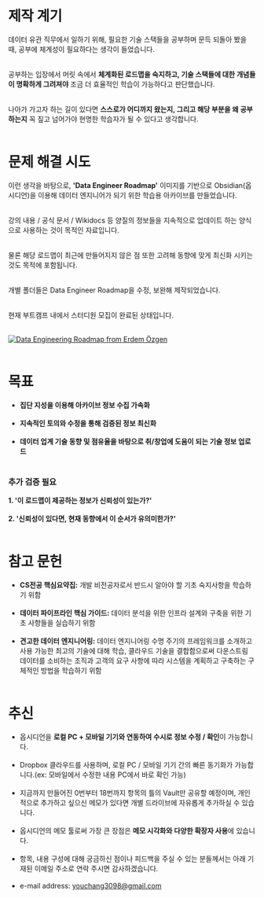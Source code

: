 # 제작 계기

데이터 유관 직무에서 일하기 위해, 필요한 기술 스택들을 공부하며 문득 되돌아 봤을 때, 공부에 체계성이 필요하다는 생각이 들었습니다.<br/><br/>

공부하는 입장에서 머릿 속에서 **체계화된 로드맵을 숙지하고, 기술 스택들에 대한 개념들이 명확하게 그려져야** 조금 더 효율적인 학습이 가능하다고 판단했습니다. <br/><br/>

나아가 가고자 하는 길이 있다면 **스스로가 어디까지 왔는지, 그리고 해당 부분을 왜 공부하는지** 꼭 짚고 넘어가야 현명한 학습자가 될 수 있다고 생각합니다. <br/><br/>


# 문제 해결 시도

이런 생각을 바탕으로, **'Data Engineer Roadmap'** 이미지를 기반으로 Obsidian(옵시디언)을 이용해 데이터 엔지니어가 되기 위한 학습용 아카이브를 만들었습니다. <br/><br/>

강의 내용 / 공식 문서 / Wikidocs 등 양질의 정보들을 지속적으로 업데이트 하는 양식으로 사용하는 것이 목적인 자료입니다. <br/><br/>

물론 해당 로드맵이 최근에 만들어지지 않은 점 또한 고려해 동향에 맞게 최신화 시키는 것도 목적에 포함됩니다. <br/><br/>

개별 폴더들은 Data Engineer Roadmap을 수정, 보완해 제작되었습니다. <br/><br/>

현재 부트캠프 내에서 스터디원 모집이 완료된 상태입니다. <br/><br/>

[![Data Engineering Roadmap from Erdem Özgen](https://github.com/ErdemOzgen/Data-Engineering-Roadmap/raw/main/DataEngRoadmap.png)](https://github.com/ErdemOzgen/Data-Engineering-Roadmap/raw/main/DataEngRoadmap.png"ErdemÖzgen") <br/><br/>

# 목표

- **집단 지성을 이용해 아카이브 정보 수집 가속화** <br/><br/>
- **지속적인 토의와 수정을 통해 검증된 정보 최신화** <br/><br/>
- **데이터 업계 기술 동향 및 점유율을 바탕으로 취/창업에 도움이 되는 기술 정보 업로드** <br/><br/>


### 추가 검증 필요

**1. '이 로드맵이 제공하는 정보가 신뢰성이 있는가?'** <br/><br/>
**2. '신뢰성이 있다면, 현재 동향에서 이 순서가 유의미한가?'** <br/><br/>

# 참고 문헌
- **CS전공 핵심요약집:** 개발 비전공자로서 반드시 알아야 할 기초 숙지사항을 학습하기 위함 <br/><br/>
- **데이터 파이프라인 핵심 가이드:** 데이터 분석을 위한 인프라 설계와 구축을 위한 기초 사항들을 실습하기 위함 <br/><br/>
- **견고한 데이터 엔지니어링:** 데이터 엔지니어링 수명 주기의 프레임워크를 소개하고 사용 가능한 최고의 기술에 대해 학습, 클라우드 기술을 결합함으로써 다운스트림 데이터를 소비하는 조직과 고객의 요구 사항에 따라 시스템을 계획하고 구축하는 구체적인 방법을 학습하기 위함 <br/><br/>


# 추신

- 옵시디언을 **로컬 PC + 모바일 기기와 연동하여 수시로 정보 수정 / 확인**이 가능합니다. <br/><br/>
- Dropbox 클라우드를 사용하며, 로컬 PC / 모바일 기기 간의 빠른 동기화가 가능합니다.(ex: 모바일에서 수정한 내용 PC에서 바로 확인 가능) <br/><br/>
- 지금까지 만들어진 0번부터 18번까지 항목의 틀의 Vault만 공유할 예정이며, 개인적으로 추가하고 싶으신 메모가 있다면 개별 드라이브에 자유롭게 추가하실 수 있습니다. <br/><br/>
- 옵시디언의 메모 툴로써 가장 큰 장점은 **메모 시각화와 다양한 확장자 사용**에 있습니다. <br/><br/>
- 항목, 내용 구성에 대해 궁금하신 점이나 피드백을 주실 수 있는 분들께서는 아래 기재된 이메일 주소로 연락 주시면 감사하겠습니다. <br/><br/>
- e-mail address: youchang3098@gmail.com <br/><br/>

<br/><br/>
